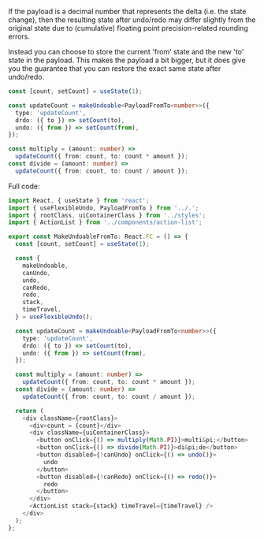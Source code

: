 If the payload is a decimal number that represents the delta (i.e. the state change), then the resulting state after undo/redo may differ slightly from the original state due to (cumulative) floating point precision-related rounding errors.

Instead you can choose to store the current 'from' state and the new 'to' state in the payload. This makes the payload a bit bigger, but it does give you the guarantee that you can restore the exact same state after undo/redo.

```typescript
const [count, setCount] = useState(1);

const updateCount = makeUndoable<PayloadFromTo<number>>({
  type: 'updateCount',
  drdo: ({ to }) => setCount(to),
  undo: ({ from }) => setCount(from),
});

const multiply = (amount: number) =>
  updateCount({ from: count, to: count * amount });
const divide = (amount: number) =>
  updateCount({ from: count, to: count / amount });
```

Full code:

```typescript
import React, { useState } from 'react';
import { useFlexibleUndo, PayloadFromTo } from '../.';
import { rootClass, uiContainerClass } from '../styles';
import { ActionList } from '../components/action-list';

export const MakeUndoableFromTo: React.FC = () => {
  const [count, setCount] = useState(1);

  const {
    makeUndoable,
    canUndo,
    undo,
    canRedo,
    redo,
    stack,
    timeTravel,
  } = useFlexibleUndo();

  const updateCount = makeUndoable<PayloadFromTo<number>>({
    type: 'updateCount',
    drdo: ({ to }) => setCount(to),
    undo: ({ from }) => setCount(from),
  });

  const multiply = (amount: number) =>
    updateCount({ from: count, to: count * amount });
  const divide = (amount: number) =>
    updateCount({ from: count, to: count / amount });

  return (
    <div className={rootClass}>
      <div>count = {count}</div>
      <div className={uiContainerClass}>
        <button onClick={() => multiply(Math.PI)}>multi&pi;</button>
        <button onClick={() => divide(Math.PI)}>di&pi;de</button>
        <button disabled={!canUndo} onClick={() => undo()}>
          undo
        </button>
        <button disabled={!canRedo} onClick={() => redo()}>
          redo
        </button>
      </div>
      <ActionList stack={stack} timeTravel={timeTravel} />
    </div>
  );
};
```
